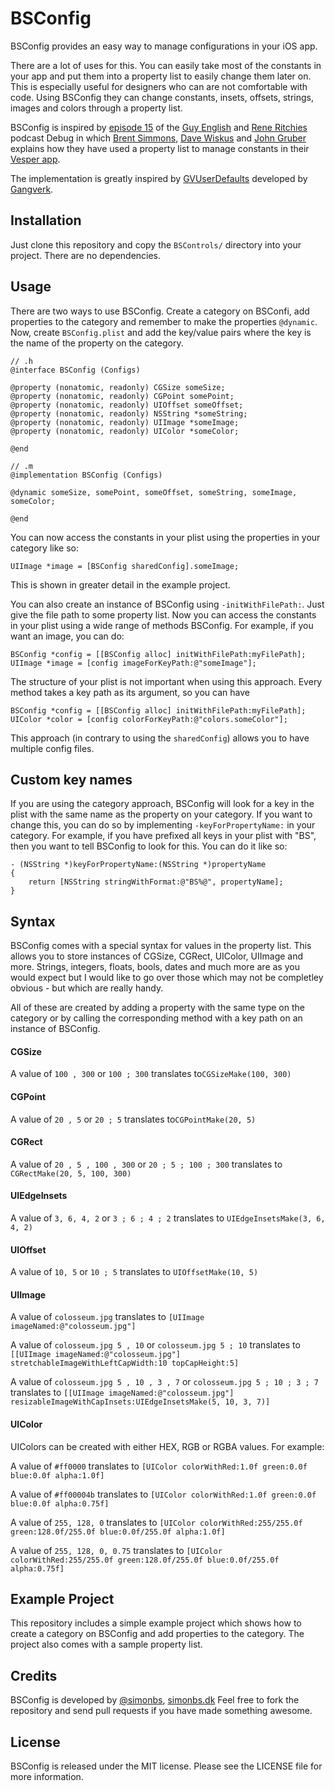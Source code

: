 BSConfig
========

BSConfig provides an easy way to manage configurations in your iOS app.

There are a lot of uses for this. You can easily take most of the constants in your app and put them into a property list to easily change them later on. This is especially useful for designers who can are not comfortable with code. Using BSConfig they can change constants, insets, offsets, strings, images and colors through a property list.

BSConfig is inspired by [episode 15](http://www.imore.com/debug-15-simmons-wiskus-gruber-and-vesper) of the [Guy English](https://twitter.com/gte) and [Rene Ritchies](https://twitter.com/reneritchie) podcast Debug in which [Brent Simmons](https://twitter.com/brentsimmons), [Dave Wiskus](https://twitter.com/dwiskus) and [John Gruber](https://twitter.com/daringfireball) explains how they have used a property list to manage constants in their [Vesper app](http://vesperapp.co).

The implementation is greatly inspired by [GVUserDefaults](https://github.com/gangverk/GVUserDefaults) developed by [Gangverk](https://github.com/gangverk).

## Installation

Just clone this repository and copy the `BSControls/` directory into your project. There are no dependencies.

## Usage

There are two ways to use BSConfig. Create a category on BSConfi, add properties to the category and remember to make the properties `@dynamic`.
Now, create `BSConfig.plist` and add the key/value pairs where the key is the name of the property on the category.

	// .h
	@interface BSConfig (Configs)
	
	@property (nonatomic, readonly) CGSize someSize;
	@property (nonatomic, readonly) CGPoint somePoint;
	@property (nonatomic, readonly) UIOffset someOffset;
	@property (nonatomic, readonly) NSString *someString;
	@property (nonatomic, readonly) UIImage *someImage;
	@property (nonatomic, readonly) UIColor *someColor;
	
	@end
	
	// .m
	@implementation BSConfig (Configs)
	
	@dynamic someSize, somePoint, someOffset, someString, someImage, someColor;
	
	@end

You can now access the constants in your plist using the properties in your category like so:

	UIImage *image = [BSConfig sharedConfig].someImage;

This is shown in greater detail in the example project.

You can also create an instance of BSConfig using `-initWithFilePath:`. Just give the file path to some property list. Now you can access the constants in your plist using a wide range of methods BSConfig. For example, if you want an image, you can do:

	BSConfig *config = [[BSConfig alloc] initWithFilePath:myFilePath];
	UIImage *image = [config imageForKeyPath:@"someImage"];

The structure of your plist is not important when using this approach. Every method takes a key path as its argument, so you can have

	BSConfig *config = [[BSConfig alloc] initWithFilePath:myFilePath];
	UIColor *color = [config colorForKeyPath:@"colors.someColor"];
	
This approach (in contrary to using the `sharedConfig`) allows you to have multiple config files.

## Custom key names

If you are using the category approach, BSConfig will look for a key in the plist with the same name as the property on your category. If you want to change this, you can do so by implementing `-keyForPropertyName:` in your category. For example, if you have prefixed all keys in your plist with "BS", then you want to tell BSConfig to look for this. You can do it like so:

	- (NSString *)keyForPropertyName:(NSString *)propertyName
	{
	    return [NSString stringWithFormat:@"BS%@", propertyName];
	}

## Syntax

BSConfig comes with a special syntax for values in the property list. This allows you to store instances of CGSize, CGRect, UIColor, UIImage and more.
Strings, integers, floats, bools, dates and much more are as you would expect but I would like to go over those which may not  be completley obvious - but which are really handy.

All of these are created by adding a property with the same type on the category or by calling the corresponding method with a key path on an instance of BSConfig.

#### CGSize

A value of `100 , 300` or `100 ; 300` translates to`CGSizeMake(100, 300)`

#### CGPoint

A value of `20 , 5` or `20 ; 5` translates to`CGPointMake(20, 5)`

#### CGRect

A value of `20 , 5 , 100 , 300` or `20 ; 5 ; 100 ; 300` translates to `CGRectMake(20, 5, 100, 300)`

#### UIEdgeInsets

A value of `3, 6, 4, 2` or `3 ; 6 ; 4 ; 2` translates to `UIEdgeInsetsMake(3, 6, 4, 2)`

#### UIOffset

A value of `10, 5` or `10 ; 5` translates to `UIOffsetMake(10, 5)`

#### UIImage

A value of `colosseum.jpg` translates to `[UIImage imageNamed:@"colosseum.jpg"]`

A value of `colosseum.jpg 5 , 10` or `colosseum.jpg 5 ; 10` translates to `[[UIImage imageNamed:@"colosseum.jpg"] stretchableImageWithLeftCapWidth:10 topCapHeight:5]`

A value of `colosseum.jpg 5 , 10 , 3 , 7` or `colosseum.jpg 5 ; 10 ; 3 ; 7` translates to `[[UIImage imageNamed:@"colosseum.jpg"] resizableImageWithCapInsets:UIEdgeInsetsMake(5, 10, 3, 7)]`

#### UIColor

UIColors can be created with either HEX, RGB or RGBA values. For example:

A value of `#ff0000` translates to `[UIColor colorWithRed:1.0f green:0.0f blue:0.0f alpha:1.0f]`

A value of `#ff00004b` translates to `[UIColor colorWithRed:1.0f green:0.0f blue:0.0f alpha:0.75f]`

A value of `255, 128, 0` translates to `[UIColor colorWithRed:255/255.0f green:128.0f/255.0f blue:0.0f/255.0f alpha:1.0f]`

A value of `255, 128, 0, 0.75` translates to `[UIColor colorWithRed:255/255.0f green:128.0f/255.0f blue:0.0f/255.0f alpha:0.75f]`

## Example Project

This repository includes a simple example project which shows how to create a category on BSConfig and add properties to the category. The project also comes with a sample property list.

## Credits

BSConfig is developed by [@simonbs](http://twitter.com/simonbs), [simonbs.dk](http://simonbs.dk) Feel free to fork the repository and send pull requests if you have made something awesome.

## License

BSConfig is released under the MIT license. Please see the LICENSE file for more information.